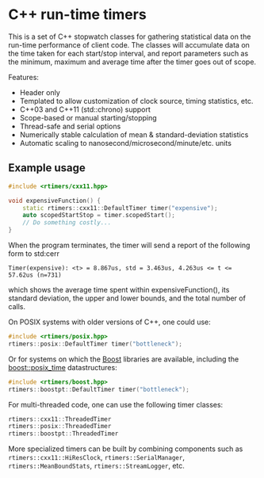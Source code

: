 # C++ run-time timers

This is a set of C++ stopwatch classes for gathering
statistical data on the run-time performance of client code.
The classes will accumulate data on the time taken
for each start/stop interval, and report parameters
such as the minimum, maximum and average time
after the timer goes out of scope.

Features:
* Header only
* Templated to allow customization of clock source, timing statistics, etc.
* C++03 and C++11 (std::chrono) support
* Scope-based or manual starting/stopping
* Thread-safe and serial options
* Numerically stable calculation of mean & standard-deviation statistics
* Automatic scaling to nanosecond/microsecond/minute/etc. units


## Example usage

```cpp
#include <rtimers/cxx11.hpp>

void expensiveFunction() {
    static rtimers::cxx11::DefaultTimer timer("expensive");
    auto scopedStartStop = timer.scopedStart();
    // Do something costly...
}
```

When the program terminates, the timer will send a report
of the following form to std:cerr
```
Timer(expensive): <t> = 8.867us, std = 3.463us, 4.263us <= t <= 57.62us (n=731)
```
which shows the average time spent within expensiveFunction(),
its standard deviation, the upper and lower bounds,
and the total number of calls.

On POSIX systems with older versions of C++, one could use:
```cpp
#include <rtimers/posix.hpp>
rtimers::posix::DefaultTimer timer("bottleneck");
```
Or for systems on which the [Boost](http://www.boost.org/)
libraries are available, including
the [boost::posix_time](http://www.boost.org/doc/libs/1_66_0/doc/html/date_time/posix_time.html) datastructures:
```cpp
#include <rtimers/boost.hpp>
rtimers::boostpt::DefaultTimer timer("bottleneck");
```

For multi-threaded code, one can use the following timer classes:
```cpp
rtimers::cxx11::ThreadedTimer
rtimers::posix::ThreadedTimer
rtimers::boostpt::ThreadedTimer
```

More specialized timers can be built by combining components
such as `rtimers::cxx11::HiResClock`, `rtimers::SerialManager`,
`rtimers::MeanBoundStats`, `rtimers::StreamLogger`, etc.
